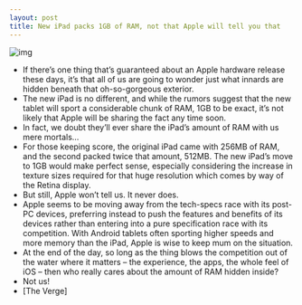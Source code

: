 ```yaml
---
layout: post
title: New iPad packs 1GB of RAM, not that Apple will tell you that
---
```

![img](http://media.idownloadblog.com/wp-content/uploads/2012/03/the-new-ipad.jpg)
* If there’s one thing that’s guaranteed about an Apple hardware release these days, it’s that all of us are going to wonder just what innards are hidden beneath that oh-so-gorgeous exterior.
* The new iPad is no different, and while the rumors suggest that the new tablet will sport a considerable chunk of RAM, 1GB to be exact, it’s not likely that Apple will be sharing the fact any time soon.
* In fact, we doubt they’ll ever share the iPad’s amount of RAM with us mere mortals…
* For those keeping score, the original iPad came with 256MB of RAM, and the second packed twice that amount, 512MB. The new iPad’s move to 1GB would make perfect sense, especially considering the increase in texture sizes required for that huge resolution which comes by way of the Retina display.
* But still, Apple won’t tell us. It never does.
* Apple seems to be moving away from the tech-specs race with its post-PC devices, preferring instead to push the features and benefits of its devices rather than entering into a pure specification race with its competition. With Android tablets often sporting higher speeds and more memory than the iPad, Apple is wise to keep mum on the situation.
* At the end of the day, so long as the thing blows the competition out of the water where it matters – the experience, the apps, the whole feel of iOS – then who really cares about the amount of RAM hidden inside?
* Not us!
* [The Verge]

